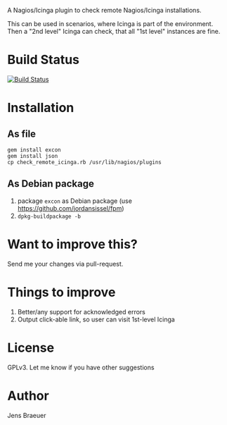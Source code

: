A Nagios/Icinga plugin to check remote Nagios/Icinga installations.

This can be used in scenarios, where Icinga is part of the
environment. Then a "2nd level" Icinga can check, that all "1st level"
instances are fine.

# Build Status

[![Build Status](https://travis-ci.org/jbraeuer/check_remote_icinga.png)](https://travis-ci.org/jbraeuer/check_remote_icinga)

# Installation

## As file

```
gem install excon
gem install json
cp check_remote_icinga.rb /usr/lib/nagios/plugins
```

## As Debian package

1. package `excon` as Debian package (use https://github.com/jordansissel/fpm)
1. `dpkg-buildpackage -b`

# Want to improve this?

Send me your changes via pull-request.

# Things to improve

1. Better/any support for acknowledged errors
1. Output click-able link, so user can visit 1st-level Icinga

# License

GPLv3. Let me know if you have other suggestions

# Author

Jens Braeuer
